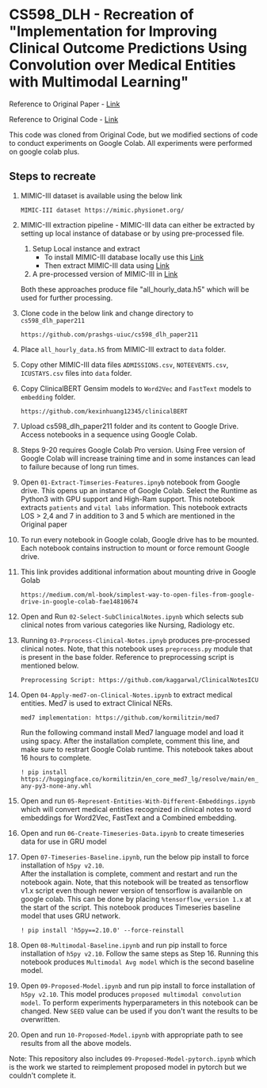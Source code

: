 # CS598_DLH - Recreation of "Implementation for Improving Clinical Outcome Predictions Using Convolution over Medical Entities with Multimodal Learning"

Reference to Original Paper - [Link](https://arxiv.org/abs/2011.12349)

Reference to Original Code - [Link](https://github.com/tanlab/ConvolutionMedicalNer)

This code was cloned from Original Code, but we modified sections of code to conduct experiments on Google Colab. 
All experiments were performed on google colab plus.

## Steps to recreate

1. MIMIC-III dataset is available using the below link

    ```
    MIMIC-III dataset https://mimic.physionet.org/

    ```

2. MIMIC-III extraction pipeline - MIMIC-III data can either be extracted by setting up local instance of database or by using pre-processed file. 
   1. Setup Local instance and extract
      - To install MIMIC-III database locally use this [Link](https://mimic.mit.edu/docs/gettingstarted/local/install-mimic-locally-ubuntu/)
      - Then extract MIMIC-III data using [Link](https://github.com/MLforHealth/MIMIC_Extract)
   2. A pre-processed version of MIMIC-III  in [Link](https://github.com/MLforHealth/MIMIC_Extract)

    Both these approaches produce file "all_hourly_data.h5" which will be used for further processing.

3. Clone code in the below link and  change directory to `cs598_dlh_paper211`
   
    ```
    https://github.com/prashgs-uiuc/cs598_dlh_paper211

    ```

4. Place `all_hourly_data.h5` from MIMIC-III extract to `data` folder.

5. Copy other MIMIC-III data files `ADMISSIONS.csv`, `NOTEEVENTS.csv`, `ICUSTAYS.csv` files into `data` folder. 

6. Copy ClinicalBERT Gensim models to `Word2Vec` and `FastText` models to `embedding` folder.

    ```
    https://github.com/kexinhuang12345/clinicalBERT

    ```

7. Upload cs598_dlh_paper211 folder and its content to Google Drive. Access notebooks in a sequence using Google Colab.

8. Steps 9-20 requires Google Colab Pro version. Using Free version of Google Colab will increase training time and in some instances can lead to failure because of long run times.

9.  Open `01-Extract-Timseries-Features.ipnyb` notebook from Google drive. This opens up an instance of Google Colab.
   Select the Runtime as Python3 with GPU support  and High-Ram support. This notebook extracts `patients` and `vital labs` information. This notebook extracts LOS > 2,4 and 7 in addition to 3 and 5 which are mentioned in the Original paper 

10. To run every notebook in Google colab, Google drive has to be mounted. Each notebook contains instruction to mount or force remount Google drive.

11. This link provides additional information about mounting drive in Google Golab  

    ```
    https://medium.com/ml-book/simplest-way-to-open-files-from-google-drive-in-google-colab-fae14810674

    ```   

12. Open and Run `02-Select-SubClinicalNotes.ipynb` which selects sub clinical notes from various categories like Nursing, Radiology etc.

13. Running `03-Prprocess-Clinical-Notes.ipnyb` produces pre-processed clinical notes. Note, that this notebook uses `preprocess.py` module that is present in the base folder. Reference to preprocessing script is mentioned below.
    
    ```
    Preprocessing Script: https://github.com/kaggarwal/ClinicalNotesICU

    ```

14. Open `04-Apply-med7-on-Clinical-Notes.ipynb` to extract medical entities. Med7 is used to extract Clinical NERs.

    ```
    med7 implementation: https://github.com/kormilitzin/med7
    ```

    Run the following command install Med7 language model and load it using spacy. After the installation complete, comment this line, and make sure to restrart Google Colab runtime. This notebook takes about 16 hours to complete.  

    ```
    ! pip install https://huggingface.co/kormilitzin/en_core_med7_lg/resolve/main/en_core_med7_lg-any-py3-none-any.whl

    ```

15. Open and run `05-Represent-Entities-With-Different-Embeddings.ipynb` which will convert medical entities recognized in clinical notes to word embeddings for Word2Vec, FastText and a Combined embedding.

16. Open and run `06-Create-Timeseries-Data.ipynb` to create timeseries data for use in GRU model

17. Open `07-Timeseries-Baseline.ipynb`, run the below pip install to force installation of `h5py v2.10`.   
    After the installation is complete, comment and restart and run the notebook again. Note, that this notebook will be treated as tensorflow v1.x script even though newer version of tensorflow is availanble on google colab. This can be done by placing `%tensorflow_version 1.x` at the start of the script. This notebook produces Timeseries baseline model that uses GRU network.

    ```
    ! pip install 'h5py==2.10.0' --force-reinstall
    ```

18. Open `08-Multimodal-Baseline.ipynb` and run pip install to force installation of `h5py v2.10`. Follow the same steps as Step 16. Running this notebook produces `Multimodal Avg model` which is the second baseline model.

19. Open `09-Proposed-Model.ipynb` and run pip install to force installation of `h5py v2.10`. This model produces `proposed multimodal convolution model`. To perform experiments hyperparameters in this notebook can be changed. New `SEED` value can be used if you don't want the results to be overwritten. 

20. Open and run `10-Proposed-Model.ipynb` with appropriate path to see results from all the above models. 

Note: This repository also includes `09-Proposed-Model-pytorch.ipynb` which is the work we started to reimplement proposed model in pytorch but we couldn't complete it.

